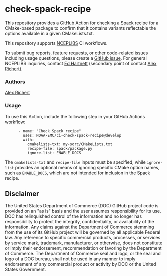 # check-spack-recipe

This repository provides a GitHub Action for checking a Spack recipe for a 
CMake-based package to confirm that it contains variants reflectable the
options available in a given CMakeLists.txt.

This repository supports [NCEPLIBS](https://github.com/NOAA-EMC/NCEPLIBS) CI
workflows.

To submit bug reports, feature requests, or other code-related issues including
usage questions, please create a [GitHub
issue](https://github.com/NOAA-EMC/ci-check-spack-recipe/issues). For general
NCEPLIBS inquiries, contact [Ed Hartnett](mailto:edward.hartnett@noaa.gov)
(secondary point of contact [Alex Richert](mailto:alexander.richert@noaa.gov)).

### Authors

[Alex Richert](mailto:alexander.richert@noaa.gov)

### Usage

To use this Action, include the following step in your GitHub Actions workflow:
```
      - name: "Check Spack recipe"
        uses: NOAA-EMC/ci-check-spack-recipe@develop
        with:
          cmakelists-txt: my-sorc/CMakeLists.txt
          recipe-file: spack/package.py
          ignore-list: ENABLE_DOCS
```
The `cmakelists-txt` and `recipe-file` inputs must be specified, while
`ignore-list` provides an optional means of ignoring specific CMake option
names, such as `ENABLE_DOCS`, which are not intended for inclusion in the Spack
recipe.

## Disclaimer

The United States Department of Commerce (DOC) GitHub project code is provided
on an "as is" basis and the user assumes responsibility for its use. DOC has
relinquished control of the information and no longer has responsibility to
protect the integrity, confidentiality, or availability of the information. Any
claims against the Department of Commerce stemming from the use of its GitHub
project will be governed by all applicable Federal law. Any reference to
specific commercial products, processes, or services by service mark, trademark,
manufacturer, or otherwise, does not constitute or imply their endorsement,
recommendation or favoring by the Department of Commerce. The Department of
Commerce seal and logo, or the seal and logo of a DOC bureau, shall not be used
in any manner to imply endorsement of any commercial product or activity by DOC
or the United States Government.
